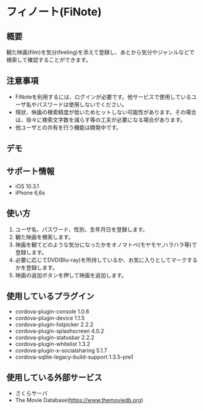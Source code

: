 <img src="" align="right" />

フィノート(FiNote)
====

## 概要

観た映画(film)を気分(feeling)を添えて登録し、あとから気分やジャンルなどで検索して確認することができます。

## 注意事項
* FiNoteを利用するには、ログインが必要です。他サービスで使用しているユーザ名やパスワードは使用しないでください。
* 現状、映画の検索精度が低いためヒットしない可能性があります。その場合は、徐々に検索文字数を減らす等の工夫が必要になる場合があります。
* 他ユーザとの共有を行う機能は開発中です。

## デモ

## サポート情報
* iOS 10.3.1
* iPhone 6,6s

## 使い方
1. ユーザ名、パスワード、性別、生年月日を登録します。
2. 観た映画を検索します。
3. 映画を観てどのような気分になったかをオノマトペ(モヤモヤ,ハラハラ等)で登録します。
4. 必要に応じてDVD(Blu-ray)を所持しているか、お気に入りとしてマークするかを登録します。
5. 映画の追加ボタンを押して映画を追加します。

## 使用しているプラグイン
* cordova-plugin-console 1.0.6
* cordova-plugin-device 1.1.5
* cordova-plugin-listpicker 2.2.2
* cordova-plugin-splashscreen 4.0.2
* cordova-plugin-statusbar 2.2.2
* cordova-plugin-whitelist 1.3.2
* cordova-plugin-x-socialsharing 5.1.7
* cordova-sqlite-legacy-build-support 1.3.5-pre1

## 使用している外部サービス
* さくらサーバ
* The Movie Database(https://www.themoviedb.org)

